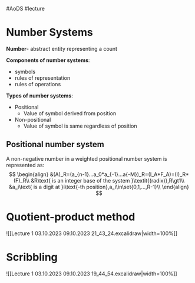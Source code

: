#AoDS #lecture

# Number Systems

**Number**- abstract entity representing a count

**Components of number systems**:
- symbols
- rules of representation
- rules of operations

**Types of number systems**:
- Positional
	- Value of symbol derived from position
- Non-positional
	- Value of symbol is same regardless of position

## Positional number system

A non-negative number in a weighted positional number system is represented as:
$$
\begin{align}
	&(A)_R=(a_{n-1}...a_0*a_{-1}...a{-M})_R=(I_A*F_A)=(I)_R*(F)_R\\
	&R\text{ is an integer base of the system }\textit{(radix)},R\gt1\\
	&a_i\text{ is a digit at }i\text{-th position},a_i\in\set{0,1,...,R-1}\\
\end{align}
$$

# Quotient-product method
![[Lecture 1 03.10.2023 09.10.2023 21_43_24.excalidraw|width=100%]]

# Scribbling
![[Lecture 1 03.10.2023 09.10.2023 19_44_54.excalidraw|width=100%]]